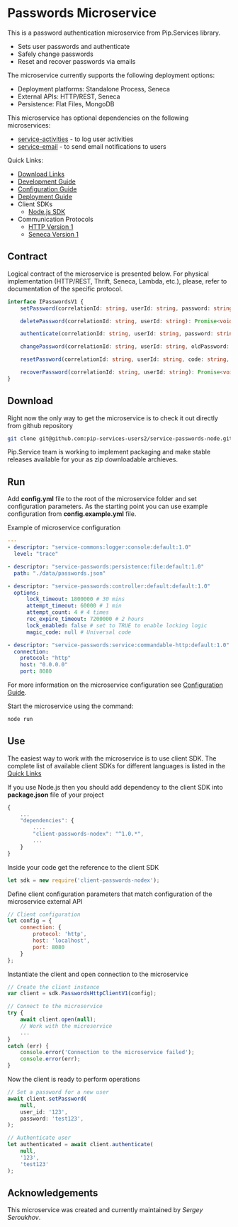 # Passwords Microservice

This is a password authentication microservice from Pip.Services library. 
* Sets user passwords and authenticate
* Safely change passwords
* Reset and recover passwords via emails

The microservice currently supports the following deployment options:
* Deployment platforms: Standalone Process, Seneca
* External APIs: HTTP/REST, Seneca
* Persistence: Flat Files, MongoDB

This microservice has optional dependencies on the following microservices:
- [service-activities](https://github.com/pip-services-users2/service-activities-nodex) - to log user activities
- [service-email](https://github.com/pip-services-users2/service-email-nodex) - to send email notifications to users

<a name="links"></a> Quick Links:

* [Download Links](doc/Downloads.md)
* [Development Guide](doc/Development.md)
* [Configuration Guide](doc/Configuration.md)
* [Deployment Guide](doc/Deployment.md)
* Client SDKs
  - [Node.js SDK](https://github.com/pip-services-users2/client-passwords-nodex)
* Communication Protocols
  - [HTTP Version 1](doc/HttpProtocolV1.md)
  - [Seneca Version 1](doc/SenecaProtocolV1.md)

##  Contract

Logical contract of the microservice is presented below. For physical implementation (HTTP/REST, Thrift, Seneca, Lambda, etc.),
please, refer to documentation of the specific protocol.

```typescript
interface IPasswordsV1 {
    setPassword(correlationId: string, userId: string, password: string): Promise<void>;

    deletePassword(correlationId: string, userId: string): Promise<void>;

    authenticate(correlationId: string, userId: string, password: string): Promise<boolean>;

    changePassword(correlationId: string, userId: string, oldPassword: string, newPassword: string): Promise<void>;

    resetPassword(correlationId: string, userId: string, code: string, password: string): Promise<void>;

    recoverPassword(correlationId: string, userId: string): Promise<void>;
}
```

## Download

Right now the only way to get the microservice is to check it out directly from github repository
```bash
git clone git@github.com:pip-services-users2/service-passwords-node.git
```

Pip.Service team is working to implement packaging and make stable releases available for your 
as zip downloadable archieves.

## Run

Add **config.yml** file to the root of the microservice folder and set configuration parameters.
As the starting point you can use example configuration from **config.example.yml** file. 

Example of microservice configuration
```yaml
---
- descriptor: "service-commons:logger:console:default:1.0"
  level: "trace"

- descriptor: "service-passwords:persistence:file:default:1.0"
  path: "./data/passwords.json"

- descriptor: "service-passwords:controller:default:default:1.0"
  options:
      lock_timeout: 1800000 # 30 mins
      attempt_timeout: 60000 # 1 min
      attempt_count: 4 # 4 times
      rec_expire_timeout: 7200000 # 2 hours
      lock_enabled: false # set to TRUE to enable locking logic
      magic_code: null # Universal code

- descriptor: "service-passwords:service:commandable-http:default:1.0"
  connection:
    protocol: "http"
    host: "0.0.0.0"
    port: 8080
```
 
For more information on the microservice configuration see [Configuration Guide](Configuration.md).

Start the microservice using the command:
```bash
node run
```

## Use

The easiest way to work with the microservice is to use client SDK. 
The complete list of available client SDKs for different languages is listed in the [Quick Links](#links)

If you use Node.js then you should add dependency to the client SDK into **package.json** file of your project
```javascript
{
    ...
    "dependencies": {
        ....
        "client-passwords-nodex": "^1.0.*",
        ...
    }
}
```

Inside your code get the reference to the client SDK
```javascript
let sdk = new require('client-passwords-nodex');
```

Define client configuration parameters that match configuration of the microservice external API
```javascript
// Client configuration
let config = {
    connection: {
        protocol: 'http',
        host: 'localhost', 
        port: 8080
    }
};
```

Instantiate the client and open connection to the microservice
```javascript
// Create the client instance
var client = sdk.PasswordsHttpClientV1(config);

// Connect to the microservice
try {
    await client.open(null);
    // Work with the microservice
    ...
}
catch (err) {
    console.error('Connection to the microservice failed');
    console.error(err);
}
```

Now the client is ready to perform operations
```javascript
// Set a password for a new user
await client.setPassword(
    null,
    user_id: '123',
    password: 'test123',
);
```

```javascript
// Authenticate user
let authenticated = await client.authenticate(
    null,
    '123',
    'test123'
);
```    

## Acknowledgements

This microservice was created and currently maintained by *Sergey Seroukhov*.
